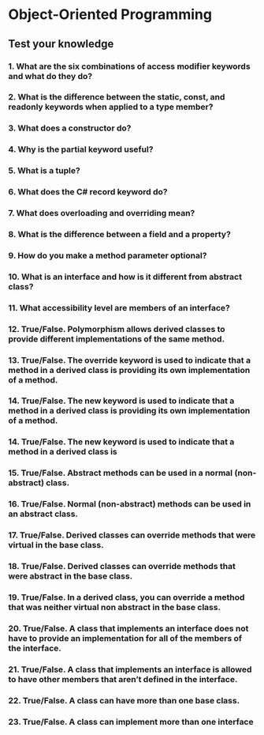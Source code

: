 # Object-Oriented Programming
## Test your knowledge
### 1. What are the six combinations of access modifier keywords and what do they do? 

### 2. What is the difference between the static, const, and readonly keywords when applied to a type member?
### 3. What does a constructor do?
### 4. Why is the partial keyword useful?
### 5. What is a tuple?
### 6. What does the C# record keyword do?
### 7. What does overloading and overriding mean?
### 8. What is the difference between a field and a property?
### 9. How do you make a method parameter optional?
### 10. What is an interface and how is it different from abstract class?
### 11. What accessibility level are members of an interface?
### 12. True/False. Polymorphism allows derived classes to provide different implementations of the same method.
### 13. True/False. The override keyword is used to indicate that a method in a derived class is providing its own implementation of a method.
### 14. True/False. The new keyword is used to indicate that a method in a derived class is providing its own implementation of a method.
### 14. True/False. The new keyword is used to indicate that a method in a derived class is
### 15. True/False. Abstract methods can be used in a normal (non-abstract) class. 
### 16. True/False. Normal (non-abstract) methods can be used in an abstract class. 

### 17. True/False. Derived classes can override methods that were virtual in the base class. 
### 18. True/False. Derived classes can override methods that were abstract in the base class. 
### 19. True/False. In a derived class, you can override a method that was neither virtual non abstract in the base class.
### 20. True/False. A class that implements an interface does not have to provide an implementation for all of the members of the interface.
### 21. True/False. A class that implements an interface is allowed to have other members that aren’t defined in the interface.
### 22. True/False. A class can have more than one base class.
### 23. True/False. A class can implement more than one interface
